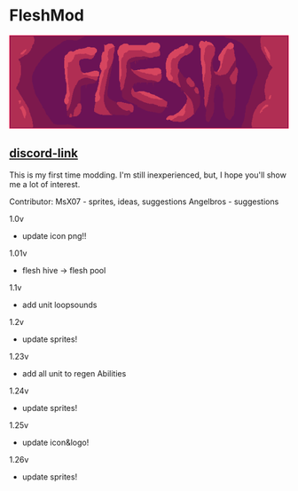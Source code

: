 # FleshMod
![logo](https://github.com/FallingDice/flesh-mod/blob/master/logo.png)

## [discord-link](https://discord.gg/WEtrSxuWPk)

This is my first time modding. I'm still inexperienced, but, I hope you'll show me a lot of interest.

Contributor: 
    MsX07 - sprites, ideas, suggestions
    Angelbros - suggestions

1.0v
- update icon png!!

1.01v
- flesh hive -> flesh pool

1.1v
- add unit loopsounds

1.2v
- update sprites!

1.23v
- add all unit to regen Abilities

1.24v
- update sprites!

1.25v
- update icon&logo!

1.26v
- update sprites!
